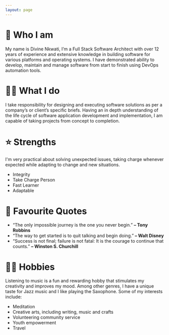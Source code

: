 ```yaml
---
layout: page
---
```


<div class="post">
  <div class="card">
    <h1 class="card__title article_title">🤔 Who I am</h1>
    <div class="article__content">
      <p>
        My name is Divine Nkwati, I’m a Full Stack Software Architect with over 12 years of experience and extensive knowledge in building software for various platforms and operating systems. I have demonstrated ability to develop, maintain and manage software from start to finish using DevOps automation tools.
      </p>
    </div>
    <h1 class="card__title article_title">🧑‍💻 What I do</h1>
    <div class="article__content">
      <p>
        I take responsibility for designing and executing software solutions as per a company’s or client’s specific briefs.
        Having an in depth understanding of the life cycle of software application development and implementation, I am capable of taking projects from concept to completion.
      </p>
    </div>
    <h1 class="card__title article_title">⭐️ Strengths</h1>
    <div class="article__content">
      <p>
        I'm very practical about solving unexpected issues, taking charge whenever expected while adapting to change and new situations.
        <ul>
          <li> Integrity </li>
          <li> Take Charge Person </li>
          <li> Fast Learner </li>
          <li> Adaptable </li>
        </ul>
      </p>
    </div>
    <h1 class="card__title article_title">💬 Favourite Quotes</h1>
    <div class="article__content">
      <ul>
        <li> 
          “The only impossible journey is the one you never begin.” <strong> – Tony Robbins</strong>
        </li>
        <li> 
          “The way to get started is to quit talking and begin doing.” <strong> – Walt Disney</strong>
        </li>
        <li> 
          “Success is not final; failure is not fatal: It is the courage to continue that counts.” <strong> – Winston S. Churchill</strong>
        </li>
      </ul>
    </div>
    <h1 class="card__title article_title">🧘‍♂️ Hobbies</h1>
    <div class="article__content">
      <p>
        Listening to music is a fun and rewarding hobby that stimulates my creativity and improves my mood. Among other genres, I have a unique taste for Jazz music and I like playing the Saxophone. Some of my interests include:
      </p>
      <ul>
        <li> Meditation </li>
        <li> Creative arts, including writing, music and crafts </li>
        <li> Volunteering community service </li>
        <li> Youth empowerment </li>
        <li> Travel </li>
        <!-- <li> Cooking </li> -->
      </ul>
    </div>
  </div>
  <!-- <div class="card"> </div> -->
</div>
